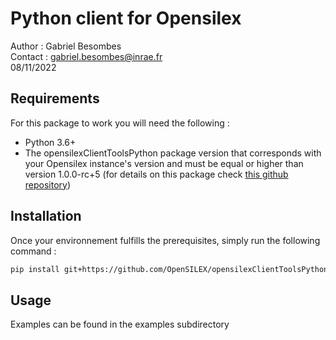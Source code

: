 # Python client for Opensilex

Author : Gabriel Besombes  
Contact : gabriel.besombes@inrae.fr  
08/11/2022  

## Requirements

For this package to work you will need the following :

* Python 3.6+
* The opensilexClientToolsPython package version that corresponds with your Opensilex instance's version and must be equal or higher than version 1.0.0-rc+5 (for details on this package check [this github repository](https://github.com/OpenSILEX/opensilexClientToolsPython))
  
## Installation

Once your environnement fulfills the prerequisites, simply run the following command :

```sh
pip install git+https://github.com/OpenSILEX/opensilexClientToolsPython
```

## Usage

Examples can be found in the examples subdirectory
